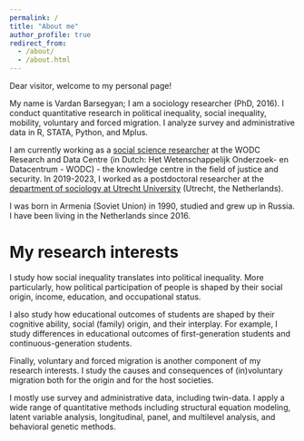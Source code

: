 ```yaml
---
permalink: /
title: "About me"
author_profile: true
redirect_from: 
  - /about/
  - /about.html
---
```


Dear visitor, welcome to my personal page! 

My name is Vardan Barsegyan; I am a sociology researcher (PhD, 2016). I conduct quantitative research in political inequality, social inequality, mobility, voluntary and forced migration. I analyze survey and administrative data in R, STATA, Python, and Mplus.   

I am currently working as a [social science researcher](https://www.wodc.nl/over-het-wodc/organisatie/medewerkers/vardan-barsegyan) at the WODC Research and Data Centre (in Dutch: Het Wetenschappelijk Onderzoek- en Datacentrum - WODC) - the knowledge centre in the field of justice and security. In 2019-2023, I worked as a postdoctoral researcher at the [department of sociology at Utrecht University](https://www.uu.nl/en/organisation/sociology) (Utrecht, the Netherlands). 

I was born in Armenia (Soviet Union) in 1990, studied and grew up in Russia. I have been living in the Netherlands since 2016. 


My research interests  
======
I study how social inequality translates into political inequality. More particularly, how political participation of people is shaped by their social origin, income, education, and occupational status.   

I also study how educational outcomes of students are shaped by their cognitive ability, social (family) origin, and their interplay. For example, I study differences in educational outcomes of first-generation students and continuous-generation students.  

Finally, voluntary and forced migration is another component of my research interests. I study the causes and consequences of (in)voluntary migration both for the origin and for the host societies.  

I mostly use survey and administrative data, including twin-data. I apply a wide range of quantitative methods including structural equation modeling, latent variable analysis, longitudinal, panel, and multilevel analysis, and behavioral genetic methods.
